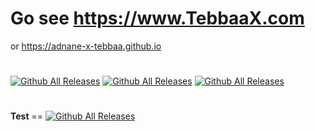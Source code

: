 # Go see https://www.TebbaaX.com
or https://adnane-x-tebbaa.github.io
#
[![Github All Releases](https://img.shields.io/uptimerobot/status/m788031890-b4b035f8060b1b215f2d8168)]()
[![Github All Releases](https://img.shields.io/uptimerobot/ratio/m788031890-b4b035f8060b1b215f2d8168)]()
[![Github All Releases](https://img.shields.io/badge/physical%20status-on%20fire%20%F0%9F%94%A5-blue)]()

#
**Test** == [![Github All Releases](https://img.shields.io/uptimerobot/ratio/m788066273-1d3a0f4154118b9473496d36)]()

